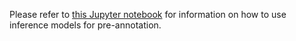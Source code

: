 Please refer to <a href="https://github.com/pixano/pixano/tree/main/notebooks/annotation/pre_annotation.ipynb" target="_blank">this Jupyter notebook</a> for information on how to use inference models for pre-annotation.